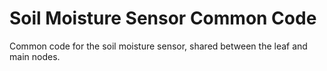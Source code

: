 # Soil Moisture Sensor Common Code

Common code for the soil moisture sensor, shared between the leaf and main nodes.

